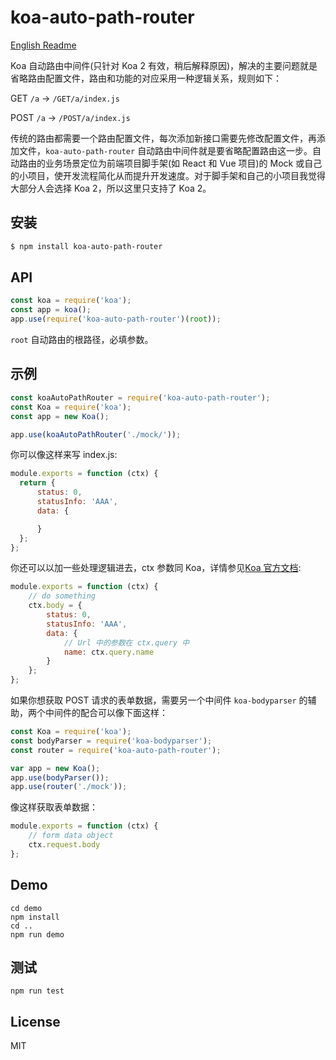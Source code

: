 # koa-auto-path-router

[English Readme](https://github.com/longze/koa-auto-path-router/blob/master/README.md)

Koa 自动路由中间件(只针对 Koa 2 有效，稍后解释原因)，解决的主要问题就是省略路由配置文件，路由和功能的对应采用一种逻辑关系，规则如下：

GET `/a` -> `/GET/a/index.js`

POST `/a` -> `/POST/a/index.js`

传统的路由都需要一个路由配置文件，每次添加新接口需要先修改配置文件，再添加文件，`koa-auto-path-router` 自动路由中间件就是要省略配置路由这一步。自动路由的业务场景定位为前端项目脚手架(如 React 和 Vue 项目)的 Mock 或自己的小项目，使开发流程简化从而提升开发速度。对于脚手架和自己的小项目我觉得大部分人会选择 Koa 2，所以这里只支持了 Koa 2。

## 安装

```bash
$ npm install koa-auto-path-router
```

## API

```js
const koa = require('koa');
const app = koa();
app.use(require('koa-auto-path-router')(root));
```

`root` 自动路由的根路径，必填参数。

## 示例

```js
const koaAutoPathRouter = require('koa-auto-path-router');
const Koa = require('koa');
const app = new Koa();

app.use(koaAutoPathRouter('./mock/'));
```

你可以像这样来写 index.js:

```js
module.exports = function (ctx) {
  return {
      status: 0,
      statusInfo: 'AAA',
      data: {

      }
  };
};
```

你还可以以加一些处理逻辑进去，ctx 参数同 Koa，详情参见[Koa 官方文档](https://github.com/koajs/koa#context-request-and-response):

```js
module.exports = function (ctx) {
    // do something
    ctx.body = {
        status: 0,
        statusInfo: 'AAA',
        data: {
            // Url 中的参数在 ctx.query 中
            name: ctx.query.name
        }
    };
};
```

如果你想获取 POST 请求的表单数据，需要另一个中间件 `koa-bodyparser` 的辅助，两个中间件的配合可以像下面这样：

```js
const Koa = require('koa');
const bodyParser = require('koa-bodyparser');
const router = require('koa-auto-path-router');

var app = new Koa();
app.use(bodyParser());
app.use(router('./mock'));
```

像这样获取表单数据：

```js
module.exports = function (ctx) {
    // form data object
    ctx.request.body
};
```
## Demo

    cd demo
    npm install
    cd ..
    npm run demo

## 测试

    npm run test

## License

MIT
